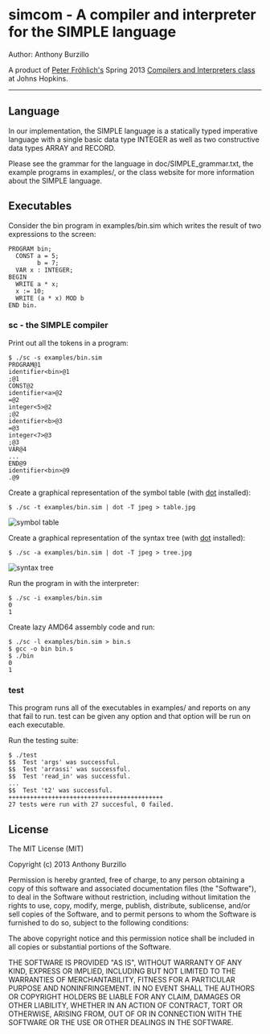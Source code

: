 simcom - A compiler and interpreter for the SIMPLE language
==============================================

Author: Anthony Burzillo

A product of [Peter Fröhlich's](http://gaming.jhu.edu/~phf/) Spring 2013
[Compilers and Interpreters class](http://gaming.jhu.edu/~phf/2013/spring/cs328/) at Johns Hopkins.

******

## Language

In our implementation, the SIMPLE language is a statically typed imperative language with a single basic data type
INTEGER as well as two constructive data types ARRAY and RECORD.

Please see the grammar for the language in doc/SIMPLE_grammar.txt, the example programs in examples/, or the class
website for more information about the SIMPLE language.

## Executables

Consider the bin program in examples/bin.sim which writes the result of two expressions to the screen:

```SIMPLE
PROGRAM bin;
  CONST a = 5;
        b = 7;
  VAR x : INTEGER;
BEGIN
  WRITE a * x;
  x := 10; 
  WRITE (a * x) MOD b
END bin.
```

### sc - the SIMPLE compiler

Print out all the tokens in a program:


```shell
$ ./sc -s examples/bin.sim
PROGRAM@1
identifier<bin>@1
;@1
CONST@2
identifier<a>@2
=@2
integer<5>@2
;@2
identifier<b>@3
=@3
integer<7>@3
;@3
VAR@4
...
END@9
identifier<bin>@9
.@9
```

Create a graphical representation of the symbol table (with [dot] installed):

[dot]: http://www.graphviz.org/

```shell
$ ./sc -t examples/bin.sim | dot -T jpeg > table.jpg
```

![symbol table](http://i.imgur.com/x9i89hg.jpg)

Create a graphical representation of the syntax tree (with [dot] installed):

```shell
$ ./sc -a examples/bin.sim | dot -T jpeg > tree.jpg
```

![syntax tree](http://i.imgur.com/IQ3oZkV.jpg)

Run the program in with the interpreter:

```shell
$ ./sc -i examples/bin.sim
0
1
```

Create lazy AMD64 assembly code and run:

```shell
$ ./sc -l examples/bin.sim > bin.s
$ gcc -o bin bin.s
$ ./bin
0
1
```

### test

This program runs all of the executables in examples/ and reports on any that fail to run.
test can be given any option and that option will be run on each executable.

Run the testing suite:

```shell
$ ./test
$$  Test 'args' was successful.
$$  Test 'arrassi' was successful.
$$  Test 'read_in' was successful.
...
$$  Test 't2' was successful.
+++++++++++++++++++++++++++++++++++++++++++
27 tests were run with 27 succesful, 0 failed.
```

## License

The MIT License (MIT)

Copyright (c) 2013 Anthony Burzillo

Permission is hereby granted, free of charge, to any person obtaining a copy
of this software and associated documentation files (the "Software"), to deal
in the Software without restriction, including without limitation the rights
to use, copy, modify, merge, publish, distribute, sublicense, and/or sell
copies of the Software, and to permit persons to whom the Software is
furnished to do so, subject to the following conditions:

The above copyright notice and this permission notice shall be included in
all copies or substantial portions of the Software.

THE SOFTWARE IS PROVIDED "AS IS", WITHOUT WARRANTY OF ANY KIND, EXPRESS OR
IMPLIED, INCLUDING BUT NOT LIMITED TO THE WARRANTIES OF MERCHANTABILITY,
FITNESS FOR A PARTICULAR PURPOSE AND NONINFRINGEMENT. IN NO EVENT SHALL THE
AUTHORS OR COPYRIGHT HOLDERS BE LIABLE FOR ANY CLAIM, DAMAGES OR OTHER
LIABILITY, WHETHER IN AN ACTION OF CONTRACT, TORT OR OTHERWISE, ARISING FROM,
OUT OF OR IN CONNECTION WITH THE SOFTWARE OR THE USE OR OTHER DEALINGS IN
THE SOFTWARE.

